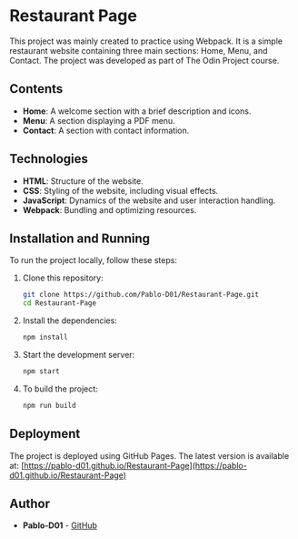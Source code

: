 # Restaurant Page

This project was mainly created to practice using Webpack. It is a simple restaurant website containing three main sections: Home, Menu, and Contact. The project was developed as part of The Odin Project course.

## Contents

- **Home**: A welcome section with a brief description and icons.
- **Menu**: A section displaying a PDF menu.
- **Contact**: A section with contact information.

## Technologies

- **HTML**: Structure of the website.
- **CSS**: Styling of the website, including visual effects.
- **JavaScript**: Dynamics of the website and user interaction handling.
- **Webpack**: Bundling and optimizing resources.

## Installation and Running

To run the project locally, follow these steps:

1. Clone this repository:

   ```sh
   git clone https://github.com/Pablo-D01/Restaurant-Page.git
   cd Restaurant-Page
   ```

2. Install the dependencies:

   ```sh
   npm install
   ```

3. Start the development server:

   ```sh
   npm start
   ```

4. To build the project:
   ```sh
   npm run build
   ```

## Deployment

The project is deployed using GitHub Pages. The latest version is available at: [https://pablo-d01.github.io/Restaurant-Page](https://pablo-d01.github.io/Restaurant-Page)

## Author

- **Pablo-D01** - [GitHub](https://github.com/Pablo-D01)
